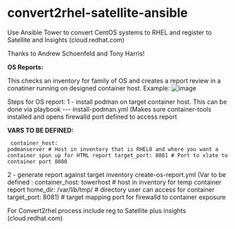 # convert2rhel-satellite-ansible
Use Ansible Tower to convert CentOS systems to RHEL and register to Satellite and Insights (cloud.redhat.com)

Thanks to Andrew Schoenfeld and Tony Harris!

<B> OS Reports:</B>

This checks an inventory for family of OS and creates a report review in a conatiner running on designed container host.
Example:
![image](https://user-images.githubusercontent.com/17077661/120725650-4ca03c80-c48b-11eb-89b1-aca039e95f8b.png)


Steps for OS report:
 1 - install podman on target container host. This can be done via playbook --- install-podman.yml (Makes sure container-tools installed and opens firewalld port defined to access report
     
  <B>VARS TO BE DEFINED: </B>
     <pre class="line-number language-yaml"><code>
     container_host: podmanserver    # Host in inventory that is RHEL8 and where you want a container spun up for HTML report
     target_port: 8081               # Port to xlate to container port 8080 
     </code></pre>
 2 - generate report against target inventory  create-os-report.yml
     (Var to be defined :
      container_host: towerhost  # host in inventory for temp container report
      home_dir: /var/lib/tmp/ # directory user can access for container
      target_port: 8081) # target mapping port for firewalld to container exposure

 For Convert2rhel process include reg to Satellite plus insights (cloud.redhat.com)
 

